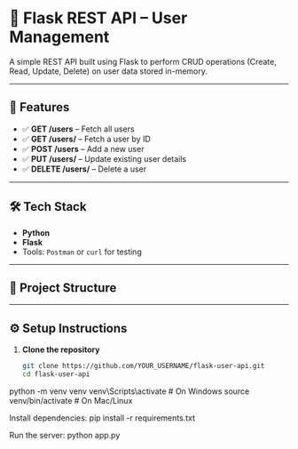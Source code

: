 # 🧩 Flask REST API – User Management

A simple REST API built using Flask to perform CRUD operations (Create, Read, Update, Delete) on user data stored in-memory.

---

## 🚀 Features

- ✅ **GET /users** – Fetch all users  
- ✅ **GET /users/<id>** – Fetch a user by ID  
- ✅ **POST /users** – Add a new user  
- ✅ **PUT /users/<id>** – Update existing user details  
- ✅ **DELETE /users/<id>** – Delete a user  

---

## 🛠 Tech Stack

- **Python**
- **Flask**
- Tools: `Postman` or `curl` for testing

---

## 📁 Project Structure


---

## ⚙️ Setup Instructions

1. **Clone the repository**
   ```bash
   git clone https://github.com/YOUR_USERNAME/flask-user-api.git
   cd flask-user-api
python -m venv venv
venv\Scripts\activate     # On Windows
source venv/bin/activate  # On Mac/Linux

Install dependencies:
pip install -r requirements.txt

Run the server:
python app.py
